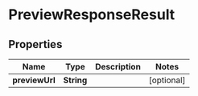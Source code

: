 # PreviewResponseResult

## Properties
Name | Type | Description | Notes
------------ | ------------- | ------------- | -------------
**previewUrl** | **String** |  |  [optional]
